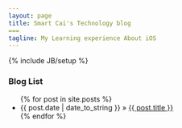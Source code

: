 ```yaml
---
layout: page
title: Smart Cai's Technology blog
===
tagline: My Learning experience About iOS
---
```

{% include JB/setup %}
    
### Blog List

<ul class="posts">
  {% for post in site.posts %}
    <li><span>{{ post.date | date_to_string }}</span> &raquo; <a href="{{ BASE_PATH }}{{ post.url }}">{{ post.title }}</a></li>
  {% endfor %}
</ul>



